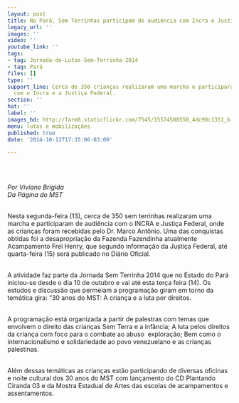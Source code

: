 ```yaml
---
layout: post
title: No Pará, Sem Terrinhas participam de audiência com Incra e Justiça Federal
legacy_url: ''
images: ''
video: ''
youtube_link: ''
tags:
- tag: Jornada-de-Lutas-Sem-Terrinha-2014
- tag: Pará
files: []
type: ''
support_line: Cerca de 350 crianças realizaram uma marcha e participaram de audiência
  com o Incra e a Justiça Federal.
section: ''
hat: ''
label: ''
images_hd: http://farm8.staticflickr.com/7545/15574508550_4dc90c1351_b.jpg
menu: lutas e mobilizações
published: true
date: '2014-10-13T17:35:06-03:00'

---
```

<p><br />
<img alt="" src="http://farm8.staticflickr.com/7510/15573465929_56701b8742_b.jpg" /></p>

<p><br />
<em>Por Viviane Br&iacute;gida<br />
Da P&aacute;gina do MST</em></p>

<p><br />
Nesta segunda-feira (13), cerca de 350 sem terrinhas realizaram uma marcha e participaram de audi&ecirc;ncia com o INCRA e Justi&ccedil;a Federal, onde as crian&ccedil;as foram recebidas pelo Dr. Marco Ant&ocirc;nio. Uma das conquistas obtidas foi a desapropria&ccedil;&atilde;o da Fazenda Fazendinha atualmente Acampamento Frei Henry, que segundo informa&ccedil;&atilde;o da Justi&ccedil;a Federal, at&eacute; quarta-feira (15) ser&aacute; publicado no Di&aacute;rio Oficial.</p>

<p><br />
A atividade faz parte da Jornada Sem Terrinha 2014 que no Estado do Par&aacute; iniciou-se desde o dia 10 de outubro e vai at&eacute; esta ter&ccedil;a feira (14). Os estudos e discuss&atilde;o que permeiam a programa&ccedil;&atilde;o giram em torno da tem&aacute;tica gira: &ldquo;30 anos do MST: A crian&ccedil;a e a luta por direitos.</p>

<p><br />
A programa&ccedil;&atilde;o est&aacute; organizada a partir de palestras com temas que envolvem o direito das crian&ccedil;as Sem Terra e a inf&acirc;ncia; A luta pelos direitos da crian&ccedil;a com foco para o combate ao abuso &nbsp;explora&ccedil;&atilde;o; Bem como o internacionalismo e solidariedade ao povo venezuelano e as crian&ccedil;as palestinas.&nbsp;</p>

<p><br />
Al&eacute;m dessas tem&aacute;ticas as crian&ccedil;as est&atilde;o participando de diversas oficinas e noite cultural dos 30 anos do MST com lan&ccedil;amento do CD Plantando Ciranda 03 e da Mostra Estadual de Artes das escolas de acampamentos e assentamentos.</p>
